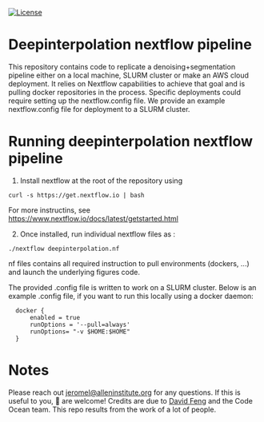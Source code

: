 [![License](https://img.shields.io/badge/license-MIT-brightgreen)](LICENSE)

Deepinterpolation nextflow pipeline
========================
This repository contains code to replicate a denoising+segmentation pipeline either on a local machine, SLURM cluster or make an AWS cloud deployment. 
It relies on Nextflow capabilities to achieve that goal and is pulling docker repositories in the process. Specific deployments could require setting up the nextflow.config file. 
We provide an example nextflow.config file for deployment to a SLURM cluster. 

Running deepinterpolation nextflow pipeline
========================
1. Install nextflow at the root of the repository using 

```curl -s https://get.nextflow.io | bash```

For more instructins, see https://www.nextflow.io/docs/latest/getstarted.html

2. Once installed, run individual nextflow files as : 

```./nextflow deepinterpolation.nf```

nf files contains all required instruction to pull environments (dockers, ...) and launch the underlying figures code.

The provided .config file is written to work on a SLURM cluster. 
Below is an example .config file, if you want to run this locally using a docker daemon: 

```
  docker {
      enabled = true
      runOptions = '--pull=always'
      runOptions= "-v $HOME:$HOME"
  }
```

Notes
========================
Please reach out jeromel@alleninstitute.org for any questions. If this is useful to you, :wave: are welcome!
Credits are due to [David Feng](https://github.com/dyf) and the Code Ocean team. This repo results from the work of a lot of people. 
